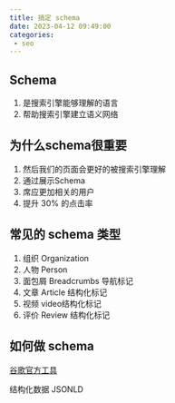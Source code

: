 ```yaml
---
title: 搞定 schema
date: 2023-04-12 09:49:00
categories:
 - seo
---
```


## Schema

1. 是搜索引擎能够理解的语言
2. 帮助搜索引擎建立语义网络

## 为什么schema很重要

1. 然后我们的页面会更好的被搜索引擎理解
2. 通过展示Schema
3. 席应更加相关的用户
4. 提升 30% 的点击率

## 常见的 schema 类型
1. 组织 Organization
2. 人物 Person
3. 面包屑 Breadcrumbs 导航标记
4. 文章 Article 结构化标记
5. 视频 video结构化标记
6. 评价 Review 结构化标记

## 如何做 schema

[谷歌官方工具](https://www.google.com/webmasters/markup-helper)

结构化数据 JSONLD
